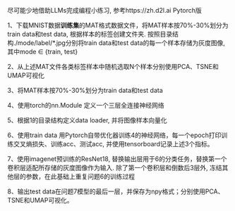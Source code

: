 尽可能少地借助LLMs完成编程小练习, 参考https://zh.d2l.ai Pytorch版

1、下载MNIST数据**训练集**的MAT格式数据文件，将MAT样本按70%-30%划分为train data和test data, 根据样本的标签创建文件夹.  按照目录结构./mode/label/*.jpg分别将train data和test data的每一个样本存储为灰度图像, 其中mode $\in$ {train, test}

2、从上述MAT文件各类标签样本中随机选取N个样本分别使用PCA、TSNE和UMAP可视化

3、将MAT样本按70%-30%划分为train data和test data

4、使用torch的nn.Module 定义一个三层全连接神经网络

5、根据1的目录结构定义data loader, 并将图像样本向量化

6、使用train data 用Pytorch自带优化器训练4的神经网络，每一个epoch打印训练交叉熵损失、训练acc、测试acc, 并使用tensorboard记录上述3个指标。

7、使用imagenet预训练的ResNet18, 替换输出层用于6的分类任务，替换第一个卷积层适配所存储的灰度图像作为输入. 除了第一个卷积层和倒数后3层外, 冻结其他层的参数，在此基础上重复问题6的训练过程

8、输出test data在问题7模型的最后一层，并保存为npy格式；分别使用PCA、TSNE和UMAP可视化。